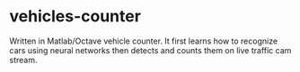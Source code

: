 # vehicles-counter
Written in Matlab/Octave vehicle counter. It first learns how to recognize cars using neural networks then detects and counts them on live traffic cam stream.
